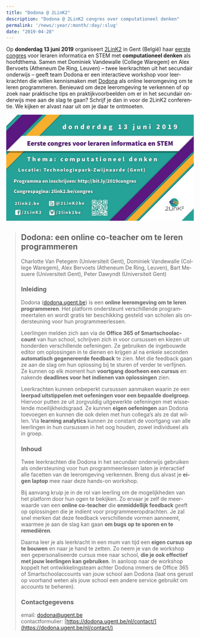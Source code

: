 ```yaml
---
title: "Dodona @ 2LinK2"
description: "Dodona @ 2LinK2 congres over computationeel denken"
permalink: '/news/:year/:month/:day/:slug'
date: "2019-04-28"
---
```


<NewsHeader :title="$frontmatter.title" :date="$frontmatter.date" lang="nl" />

Op **donderdag 13 juni 2019** organiseert [2LinK2](http://2link2.be/index.php) in Gent (België) haar [eerste congres](http://2link2.be/congres/) voor leraren informatica en STEM met **computationeel denken** als hoofdthema. Samen met Dominiek Vandewalle (College Waregem) en Alex Bervoets (Atheneum De Ring, Leuven) – twee leerkrachten uit het secundair onderwijs – geeft team Dodona er een interactieve workshop voor leerkrachten die willen kennismaken met [Dodona](https://dodona.ugent.be/) als online leeromgeving om te leren programmeren. Benieuwd om deze leeromgeving te verkennen of op zoek naar praktische tips en praktijkvoorbeelden om er in het secundair onderwijs mee aan de slag te gaan? Schrijf je dan in voor de 2LinK2 conferentie. We kijken er alvast naar uit om je daar te ontmoeten.  

![2link2](./flyer.jpg)

> ## Dodona: een online co-teacher om te leren programmeren
>   
> Charlotte Van Petegem (Universiteit Gent), Dominiek Vandewalle (College Waregem), Alex Bervoets (Atheneum De Ring, Leuven), Bart Mesuere (Universiteit Gent), Peter Dawyndt (Universiteit Gent)  
>   
> ### Inleiding  
>   
> Dodona ([dodona.ugent.be](https://dodona.ugent.be/)) is een **online leeromgeving om te leren programmeren**. Het platform ondersteunt verschillende programmeertalen en wordt gratis ter beschikking gesteld van scholen als ondersteuning voor hun programmeerlessen.  
>   
> Leerlingen melden zich aan via de **Office 365 of Smartschoolaccount** van hun school, schrijven zich in voor cursussen en kiezen uit honderden verschillende oefeningen. Ze gebruiken de ingebouwde editor om oplossingen in te dienen en krijgen al na enkele seconden **automatisch gegenereerde feedback** te zien. Met die feedback gaan ze aan de slag om hun oplossing bij te sturen of verder te verfijnen. Ze kunnen op elk moment hun **voortgang doorheen een cursus** en nakende **deadlines voor het indienen van oplossingen** zien.  
>   
> Leerkrachten kunnen onbeperkt cursussen aanmaken waarin ze een **leerpad uitstippelen met oefeningen voor een bepaalde doelgroep**. Hiervoor putten ze uit zorgvuldig uitgewerkte oefeningen met wisselende moeilijkheidsgraad. Ze kunnen **eigen oefeningen** aan Dodona toevoegen en kunnen die ook delen met hun collega’s als ze dat willen. Via **learning analytics** kunnen ze constant de voortgang van alle leerlingen in hun cursussen in het oog houden, zowel individueel als in groep.  
>   
> ### Inhoud
>   
> Twee leerkrachten die Dodona in het secundair onderwijs gebruiken als ondersteuning voor hun programmeerlessen laten je interactief alle facetten van de leeromgeving verkennen. Breng dus alvast je **eigen laptop** mee naar deze hands-on workshop.  
>   
> Bij aanvang kruip je in de rol van leerling om de mogelijkheden van het platform door hun ogen te bekijken. Zo ervaar je zelf de meerwaarde van een **online co-teacher** die **onmiddellijk feedback** geeft op oplossingen die je indient voor programmeeropdrachten. Je zal snel merken dat deze feedback verschillende vormen aanneemt, waarmee je aan de slag kan gaan **om bugs op te sporen en te remediëren**.  
>   
> Daarna leer je als leerkracht in een mum van tijd een **eigen cursus op te bouwen** en naar je hand te zetten. Zo neem je van de workshop een gepersonaliseerde cursus mee naar school, **die je ook effectief met jouw leerlingen kan gebruiken**. In aanloop naar de workshop koppelt het ontwikkelingsteam achter Dodona immers de Office 365 of Smartschoolaccounts van jouw school aan Dodona (laat ons gerust op voorhand weten als jouw school een andere service gebruikt om accounts te beheren).  
>   
> ### Contactgegevens
>   
> email: [dodona@ugent.be](mailto:dodona@ugent.be)  
> contactformulier: [https://dodona.ugent.be/nl/contact/](https://dodona.ugent.be/nl/contact/)
